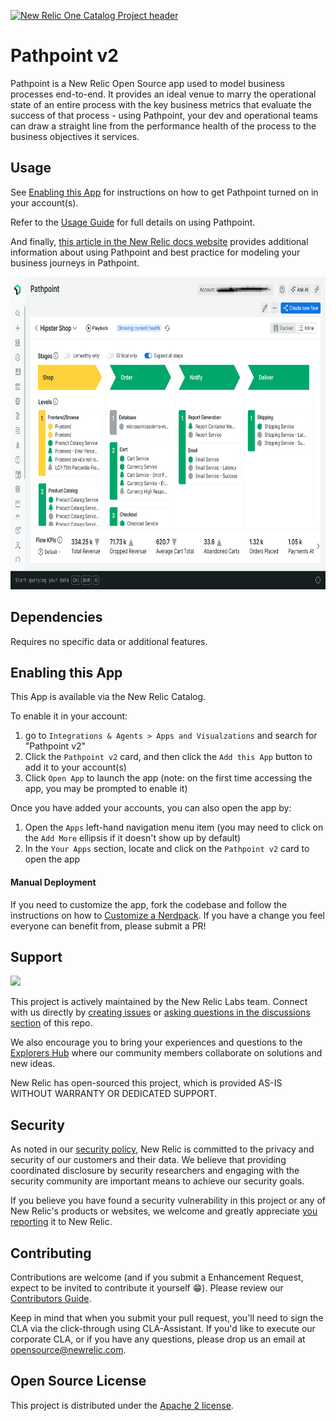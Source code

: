 [![New Relic One Catalog Project header](https://github.com/newrelic/opensource-website/raw/master/src/images/categories/New_Relic_One_Catalog_Project.png)](https://opensource.newrelic.com/oss-category/#new-relic-one-catalog-project)

# Pathpoint v2

Pathpoint is a New Relic Open Source app used to model business processes end-to-end. It provides an ideal venue to marry the operational state of an entire process with the key business metrics that evaluate the success of that process - using Pathpoint, your dev and operational teams can draw a straight line from the performance health of the process to the business objectives it services.

## Usage

See [Enabling this App](#enable) for instructions on how to get Pathpoint turned on in your account(s).

Refer to the [Usage Guide](docs/guides/usage/index.md) for full details on using Pathpoint.

And finally, [this article in the New Relic docs website](https://docs.newrelic.com/docs/new-relic-solutions/business-observability/intro-pathpoint/) provides additional information about using Pathpoint and best practice for modeling your business journeys in Pathpoint.

<img src="catalog/screenshots/screenshot-1.png" height=500 alt="Pathpoint Screenshot" /></a>

## Dependencies

Requires no specific data or additional features.

## <a id="enable"></a>Enabling this App

This App is available via the New Relic Catalog.

To enable it in your account:

1. go to `Integrations & Agents > Apps and Visualzations` and search for "Pathpoint v2"
2. Click the `Pathpoint v2` card, and then click the `Add this App` button to add it to your account(s)
3. Click `Open App` to launch the app (note: on the first time accessing the app, you may be prompted to enable it)

Once you have added your accounts, you can also open the app by:

1. Open the `Apps` left-hand navigation menu item (you may need to click on the `Add More` ellipsis if it doesn't show up by default)
2. In the `Your Apps` section, locate and click on the `Pathpoint v2` card to open the app

#### Manual Deployment

If you need to customize the app, fork the codebase and follow the instructions on how to [Customize a Nerdpack](https://docs.newrelic.com/docs/new-relic-solutions/tutorials/customize-nerdpacks/). If you have a change you feel everyone can benefit from, please submit a PR!

## Support

<a href="https://github.com/newrelic?q=nrlabs-viz&amp;type=all&amp;language=&amp;sort="><img src="https://user-images.githubusercontent.com/1786630/214122263-7a5795f6-f4e3-4aa0-b3f5-2f27aff16098.png" height=50 /></a>

This project is actively maintained by the New Relic Labs team. Connect with us directly by [creating issues](../../issues) or [asking questions in the discussions section](../../discussions) of this repo.

We also encourage you to bring your experiences and questions to the [Explorers Hub](https://discuss.newrelic.com) where our community members collaborate on solutions and new ideas.

New Relic has open-sourced this project, which is provided AS-IS WITHOUT WARRANTY OR DEDICATED SUPPORT.

## Security

As noted in our [security policy](https://github.com/newrelic/nr-labs-pathpoint/security/policy), New Relic is committed to the privacy and security of our customers and their data. We believe that providing coordinated disclosure by security researchers and engaging with the security community are important means to achieve our security goals.

If you believe you have found a security vulnerability in this project or any of New Relic's products or websites, we welcome and greatly appreciate [you reporting](https://docs.newrelic.com/docs/security/security-privacy/information-security/report-security-vulnerabilities/) it to New Relic.

## Contributing

Contributions are welcome (and if you submit a Enhancement Request, expect to be invited to contribute it yourself :grin:). Please review our [Contributors Guide](CONTRIBUTING.md).

Keep in mind that when you submit your pull request, you'll need to sign the CLA via the click-through using CLA-Assistant. If you'd like to execute our corporate CLA, or if you have any questions, please drop us an email at opensource@newrelic.com.

## Open Source License

This project is distributed under the [Apache 2 license](LICENSE).
